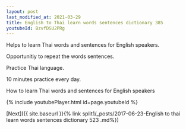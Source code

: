 ```yaml
---
layout: post
last_modified_at: 2021-03-29
title: English to Thai learn words sentences dictionary 385 
youtubeId: BzvfDSU2PRg
---
```

 
 
Helps to learn Thai words and sentences for English speakers.

Opportunitiy to repeat the words sentences. 

Practice Thai language. 
 
10 minutes practice every day. 
 
How to learn Thai words and sentences for English speakers 
 
{% include youtubePlayer.html id=page.youtubeId %}
 
 
[Next]({{ site.baseurl }}{% link  split1/_posts/2017-06-23-English to thai learn words sentences dictionary 523 .md%})
 
